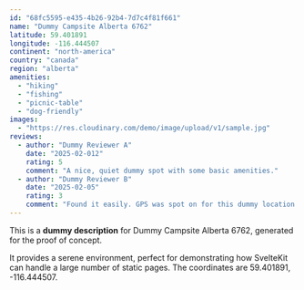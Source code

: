 ```yaml
---
id: "68fc5595-e435-4b26-92b4-7d7c4f81f661"
name: "Dummy Campsite Alberta 6762"
latitude: 59.401891
longitude: -116.444507
continent: "north-america"
country: "canada"
region: "alberta"
amenities:
  - "hiking"
  - "fishing"
  - "picnic-table"
  - "dog-friendly"
images:
  - "https://res.cloudinary.com/demo/image/upload/v1/sample.jpg"
reviews:
  - author: "Dummy Reviewer A"
    date: "2025-02-012"
    rating: 5
    comment: "A nice, quiet dummy spot with some basic amenities."
  - author: "Dummy Reviewer B"
    date: "2025-02-05"
    rating: 3
    comment: "Found it easily. GPS was spot on for this dummy location."
---
```


This is a **dummy description** for Dummy Campsite Alberta 6762, generated for the proof of concept.

It provides a serene environment, perfect for demonstrating how SvelteKit can handle a large number of static pages. The coordinates are 59.401891, -116.444507.
